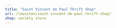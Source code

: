 ```yaml
---
title: "Saint Vincent de Paul Thrift Shop"
url: /lewiston/saint-vincent-de-paul-thrift-shop/
shop: variety store
---
```

